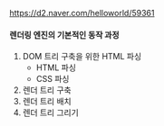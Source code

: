 https://d2.naver.com/helloworld/59361

#### 렌더링 엔진의 기본적인 동작 과정
1. DOM 트리 구축을 위한 HTML 파싱
    - HTML 파싱
    - CSS 파싱
2. 렌더 트리 구축
3. 렌더 트리 배치
4. 렌더 트리 그리기